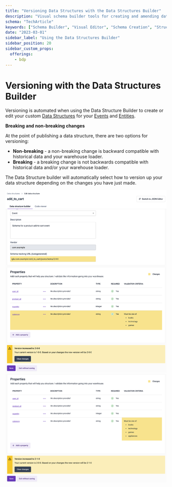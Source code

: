 ```yaml
---
title: "Versioning Data Structures with the Data Structures Builder"
description: "Visual schema builder tools for creating and amending data structures through an intuitive user interface."
schema: "TechArticle"
keywords: ["Schema Builder", "Visual Editor", "Schema Creation", "Structure Builder", "Schema Design", "Visual Tool"]
date: "2023-03-01"
sidebar_label: "Using the Data Structures Builder"
sidebar_position: 20
sidebar_custom_props:
  offerings:
    - bdp
---
```


# Versioning with the Data Structures Builder

Versioning is automated when using the Data Structure Builder to create or edit your custom [Data Structures](/docs/fundamentals/schemas/index.md) for your [Events](/docs/fundamentals/events/index.md) and [Entities](/docs/fundamentals/entities/index.md).

**Breaking and non-breaking changes**

At the point of publishing a data structure, there are two options for versioning:
- **Non-breaking** - a non-breaking change is backward compatible with historical data and your warehouse loader.
- **Breaking** - a breaking change is not backwards compatible with historical data and/or your warehouse loader.

The Data Structure builder will automatically select how to version up your data structure depending on the changes you have just made.

![](images/data-structures-2.png)
![](images/data-structures-1.png)
